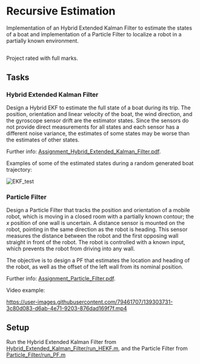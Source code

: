 # Recursive Estimation
Implementation of an Hybrid Extended Kalman Filter to estimate the states of a boat and implementation of a Particle Filter to localize a robot in a partially known environment.

##

Project rated with full marks.

##

## Tasks

### Hybrid Extended Kalman Filter
Design a Hybrid EKF to estimate the full state of a boat during its trip. The position, orientation and linear velocity of the boat, the wind direction, and the gyroscope sensor drift are the estimator states. Since the sensors do not provide direct measurements for all states and each sensor has a different noise variance, the estimates of some states may be worse than the estimates of other states.  
  
Further info: [Assignment_Hybrid_Extended_Kalman_Filter.pdf](Assignment_Hybrid_Extended_Kalman_Filter.pdf).  
  
Examples of some of the estimated states during a random generated boat trajectory:

![EKF_test](https://user-images.githubusercontent.com/79461707/139303647-5f1d54b5-f994-4f92-a5cc-a3290ff10eed.png)

### Particle Filter
Design a Particle Filter that tracks the position and orientation of a mobile robot, which is moving in a closed room with a partially known contour; the *x* position of one wall is uncertain. A distance sensor is mounted on the robot, pointing in the same direction as the robot is heading. This sensor measures the distance between the robot and the first opposing wall straight in front of the robot. The robot is controlled with a known input, which prevents the robot from driving into any wall.

The objective is to design a PF that estimates the location and heading of the robot, as well as the offset of the left wall from its nominal position.  
  
Further info: [Assignment_Particle_Filter.pdf](Assignment_Particle_Filter.pdf).   
  
Video example: 

https://user-images.githubusercontent.com/79461707/139303731-3c80d083-d6ab-4e71-9203-876dad169f7f.mp4

## Setup
 
Run the Hybrid Extended Kalman Filter from [Hybrid_Extended_Kalman_Filter/run_HEKF.m](Hybrid_Extended_Kalman_Filter/run_HEKF.m), and the Particle Filter from [Particle_Filter/run_PF.m](Particle_Filter/run_PF.m)
